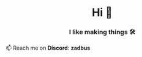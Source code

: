 <h1 align="center">Hi 👋</h1>

<h3 align="center"> I like making things 🛠️ </h3>
  
📫 Reach me on **Discord**: **zadbus**
          
<!--
**TheNitpickyCloud/TheNitpickyCloud** is a ✨ _special_ ✨ repository because its `README.md` (this file) appears on your GitHub profile.

Here are some ideas to get you started:

- 🔭 I’m currently working on ...
- 🌱 I’m currently learning ...
- 👯 I’m looking to collaborate on ...
- 🤔 I’m looking for help with ...
- 💬 Ask me about ...
- 📫 How to reach me: ...
- 😄 Pronouns: ...
- ⚡ Fun fact: ...
-->

